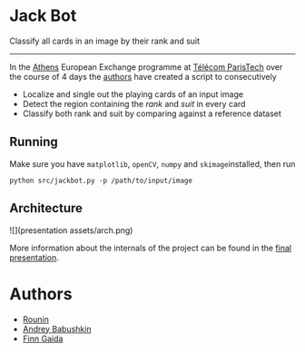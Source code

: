 # Jack Bot
Classify all cards in an image by their rank and suit

---

In the [Athens](athensnetwork.eu) European Exchange programme at [Télécom ParisTech]([https://telecom-paristech.fr](https://telecom-paristech.fr/)) over the course of 4 days the [authors](#authors) have created a script to consecutively 

- Localize and single out the playing cards of an input image
- Detect the region containing the *rank* and *suit* in every card
- Classify both rank and suit by comparing against a reference dataset

## Running

Make sure you have `matplotlib`, `openCV`, `numpy` and `skimage`installed, then run 

```
python src/jackbot.py -p /path/to/input/image
```

## Architecture

![](presentation assets/arch.png)

More information about the internals of the project can be found in the [final presentation](https://drive.google.com/file/d/1qFl73Nb20_aACLSF3KZzjzMU6I5kwhEc/view?usp=sharing).

# Authors

- [Rounin](https://github.com/Claire1997)
- [Andrey Babushkin](https://github.com/mannannlegur)
- [Finn Gaida](https://github.com/finngaida)

